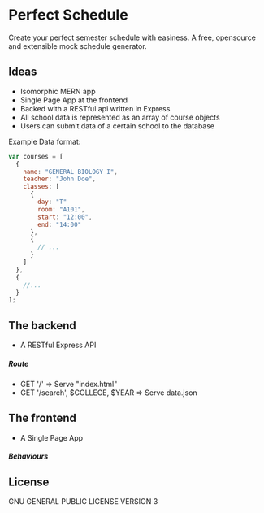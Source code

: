 # Perfect Schedule
Create your perfect semester schedule with easiness. A free, opensource and
extensible mock schedule generator.

## Ideas
* Isomorphic MERN app
* Single Page App at the frontend
* Backed with a RESTful api written in Express
* All school data is represented as an array of course objects
* Users can submit data of a certain school to the database

Example Data format:
```javascript
var courses = [
  {
    name: "GENERAL BIOLOGY I",
    teacher: "John Doe",
    classes: [
      {
        day: "T"
        room: "A101",
        start: "12:00",
        end: "14:00"
      },
      {
        // ...
      }
    ]
  },
  {
    //...
  }
];
```

## The backend
* A RESTful Express API

##### Route
* GET '/' => Serve "index.html"
* GET '/search', $COLLEGE, $YEAR => Serve data.json


## The frontend
* A Single Page App

##### Behaviours


## License
GNU GENERAL PUBLIC LICENSE VERSION 3
